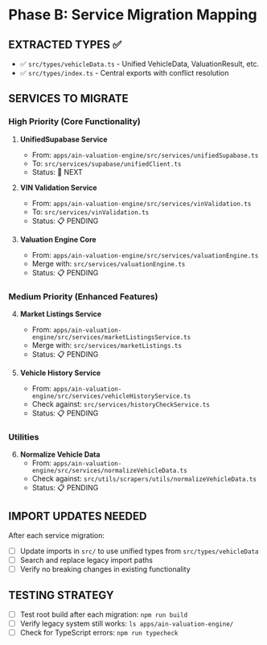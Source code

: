 # Phase B: Service Migration Mapping

## EXTRACTED TYPES ✅
- ✅ `src/types/vehicleData.ts` - Unified VehicleData, ValuationResult, etc.
- ✅ `src/types/index.ts` - Central exports with conflict resolution

## SERVICES TO MIGRATE

### High Priority (Core Functionality)
1. **UnifiedSupabase Service**
   - From: `apps/ain-valuation-engine/src/services/unifiedSupabase.ts`
   - To: `src/services/supabase/unifiedClient.ts`
   - Status: 🔄 NEXT

2. **VIN Validation Service**
   - From: `apps/ain-valuation-engine/src/services/vinValidation.ts`  
   - To: `src/services/vinValidation.ts`
   - Status: 📋 PENDING

3. **Valuation Engine Core**
   - From: `apps/ain-valuation-engine/src/services/valuationEngine.ts`
   - Merge with: `src/services/valuationEngine.ts`
   - Status: 📋 PENDING

### Medium Priority (Enhanced Features)  
4. **Market Listings Service**
   - From: `apps/ain-valuation-engine/src/services/marketListingsService.ts`
   - Merge with: `src/services/marketListings.ts`
   - Status: 📋 PENDING

5. **Vehicle History Service** 
   - From: `apps/ain-valuation-engine/src/services/vehicleHistoryService.ts`
   - Check against: `src/services/historyCheckService.ts`
   - Status: 📋 PENDING

### Utilities
6. **Normalize Vehicle Data**
   - From: `apps/ain-valuation-engine/src/services/normalizeVehicleData.ts`
   - Check against: `src/utils/scrapers/utils/normalizeVehicleData.ts`
   - Status: 📋 PENDING

## IMPORT UPDATES NEEDED
After each service migration:
- [ ] Update imports in `src/` to use unified types from `src/types/vehicleData`
- [ ] Search and replace legacy import paths
- [ ] Verify no breaking changes in existing functionality

## TESTING STRATEGY
- [ ] Test root build after each migration: `npm run build`
- [ ] Verify legacy system still works: `ls apps/ain-valuation-engine/`
- [ ] Check for TypeScript errors: `npm run typecheck`